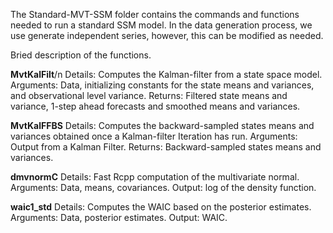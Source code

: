 The Standard-MVT-SSM folder contains the commands and functions needed to run a standard SSM model.
In the data generation process, we use generate independent series, however, this can be modified as needed.


Bried description of the functions.


**MvtKalFilt**/n
Details: Computes the Kalman-filter from a state space model.
Arguments: Data, initializing constants for the state means and variances, and observational level variance.
Returns: Filtered state means and variance, 1-step ahead forecasts and smoothed means and variances.


**MvtKalFFBS**
Details: Computes the backward-sampled states means and variances obtained once a Kalman-filter Iteration has run.
Arguments: Output from a Kalman Filter.
Returns: Backward-sampled states means and variances.

**dmvnormC**
Details: Fast Rcpp computation of the multivariate normal.
Arguments: Data, means, covariances.
Output: log of the density function.

**waic1_std**
Details: Computes the WAIC based on the posterior estimates.
Arguments: Data, posterior estimates.
Output: WAIC.
